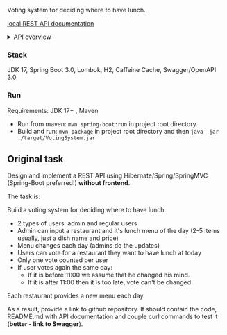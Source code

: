 Voting system for deciding where to have lunch.

[local REST API documentation](http://localhost:8889/open-api)

<details>
	<summary> API overview </summary>

### Guest

`POST http://localhost:8889/api/register` - register new user. After registration admin must give new user "USER" role,
otherwise that user will be unable to to call any API endpoints

### User

All user endpoints requires USER role

#### Profile

`GET http://localhost:8889/api/profile` - get logged user info
`PUT http://localhost:8889/api/profile` - update logged user info
`DELETE http://localhost:8889/api/profile` - delete logged user

#### Restaurants

`GET http://localhost:8889/api/restaurants/menus/{date}` - get all restaurants with menu of the day for provided date

#### Voting

`GET http://localhost:8889/api/profile/votes/{date}` - get logged user vote
`PUT http://localhost:8889/api/profile/votes/{date}` - vote for restaurant
`GET http://localhost:8889/api/restaurants/votes/{date}` - get voting result for date

### Admin

All admin endpoints requires ADMIN role

#### Users

`GET http://localhost:8889/api/admin/users/{id}` - get user info
`PUT http://localhost:8889/api/admin/users/{id}` - update user info
`DELETE http://localhost:8889/api/admin/users/{id}` - delete user
`PATCH http://localhost:8889/api/admin/users/{id}` - disable/enable user
`GET http://localhost:8889/api/admin/users` - get all users info
`POST http://localhost:8889/api/admin/users` - create user

#### Restaurants

`GET http://localhost:8889/api/admin/restaurants/{id}` - get restaurant info
`PUT http://localhost:8889/api/admin/restaurants/{id}` - update restaurant info
`DELETE http://localhost:8889/api/admin/restaurants/{id}` - delete restaurant
`GET http://localhost:8889/api/admin/restaurants` - get all restaurants info
`POST http://localhost:8889/api/admin/restaurants` - create new restaurant

#### Menus

`GET http://localhost:8889/api/admin/restaurants/{id}/menus/{date}` - get restaurants menu of the day
`PUT http://localhost:8889/api/admin/restaurants/{id}/menus/{date}` - update restaurants menu of the day
`DELETE http://localhost:8889/api/admin/restaurants/{id}/menus/{date}` - delete restaurants menu of the day

</details>

### Stack

JDK 17, Spring Boot 3.0, Lombok, H2, Caffeine Cache, Swagger/OpenAPI 3.0

### Run

Requirements: JDK 17+ , Maven

- Run from maven: `mvn spring-boot:run` in project root directory.
- Build and run: `mvn package` in project root directory and then `java -jar ./target/VotingSystem.jar`

## Original task ##

Design and implement a REST API using Hibernate/Spring/SpringMVC (Spring-Boot preferred!) **without frontend**.

The task is:

Build a voting system for deciding where to have lunch.

* 2 types of users: admin and regular users
* Admin can input a restaurant and it's lunch menu of the day (2-5 items usually, just a dish name and price)
* Menu changes each day (admins do the updates)
* Users can vote for a restaurant they want to have lunch at today
* Only one vote counted per user
* If user votes again the same day:
    - If it is before 11:00 we assume that he changed his mind.
    - If it is after 11:00 then it is too late, vote can't be changed

Each restaurant provides a new menu each day.

As a result, provide a link to github repository. It should contain the code, README.md with API documentation and
couple curl commands to test it (**better - link to Swagger**).